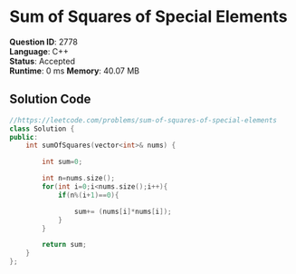 # Sum of Squares of Special Elements

**Question ID**: 2778  
**Language**: C++  
**Status**: Accepted  
**Runtime**: 0 ms
**Memory**: 40.07 MB

## Solution Code

```cpp
//https://leetcode.com/problems/sum-of-squares-of-special-elements
class Solution {
public:
    int sumOfSquares(vector<int>& nums) {

        int sum=0;

        int n=nums.size();
        for(int i=0;i<nums.size();i++){
            if(n%(i+1)==0){

                sum+= (nums[i]*nums[i]);
            }
        }

        return sum;
    }
};
```
